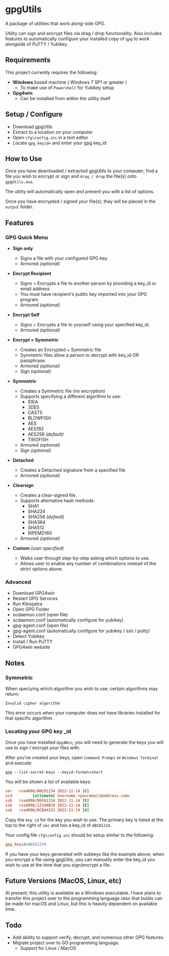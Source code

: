# gpgUtils
A package of utilities that work along-side GPG.

Utility can sign and encrypt files via drag / drop functionality. Also includes features to automatically configure your installed copy of `gpg` to work alongside of PuTTY  / Yubikey.



## Requirements
This project currently requires the following:
- **Windows** based machine ( Windows 7 SP1 or greater )
  - To make use of `Powershell` for Yubikey setup
- **Gpg4win**
  - Can be installed from within the utility itself 



## Setup / Configure
- Download gpgUtils
- Extract to a location on your computer
- Open `cfg\config.ini` in a text editor
- Locate `gpg_keyid=` and enter your gpg key_id



## How to Use
Once you have downloaded / extracted gpgUtils to your computer; find a file you wish to encrypt or sign and `drag / drop` the file(s) onto `gpgUtils.exe`.

The utility will automatically open and present you with a list of options.

Once you have encrypted / signed your file(s); they will be placed in the `output` folder.



## Features
### GPG Quick Menu
- **Sign only**
  - Signs a file with your configured GPG key.
  - Armored _(optional)_

- **Encrypt Recipient**
  - Signs + Encrypts a file to another person by providing a key_id or email address
  - You must have recipient's public key imported into your GPG program
  - Armored _(optional)_

- **Encrypt Self**
  - Signs + Encrypts a file to yourself using your specified key_id.
  - Armored _(optional)_

- **Encrypt + Symmetric**
  - Creates an Encrypted + Symmetric file
  - Symmetric files allow a person to decrypt with key_id OR passphrase.
  - Armored _(optional)_
  - Sign _(optional)_

- **Symmetric**
  - Creates a Symmetric file (no encryption)
  - Supports specifying a different algorithm to use:
    - IDEA
    - 3DES
    - CAST5
    - BLOWFISH
    - AES
    - AES192
    - AES256 _(default)_
    - TWOFISH
  - Armored _(optional)_
  - Sign _(optional)_
  
- **Detached**
  - Creates a Detached signature from a specified file
  - Armored _(optional)_

- **Clearsign**
  - Creates a clear-signed file.
  - Supports alternative hash methods:
    - SHA1
    - SHA224
    - SHA256 _(default)_
    - SHA384
    - SHA512
    - RIPEMD160
  - Armored _(optional)_

- **Custom** _(user specified)_
  - Walks user through step-by-step asking which options to use.
  - Allows user to enable any number of combinations instead of the strict options above.

### Advanced
- Download GPG4win
- Restart GPG Services
- Run Kleopatra
- Open GPG Folder
- scdaemon.conf (open file)
- scdaemon.conf (automatically configure for yubikey)
- gpg-agent.conf (open file)
- gpg-agent.conf (automatically configure for yubikey / ssh / putty)
- Detect Yubikey
- Install / Run PuTTY
- GPG4win website



## Notes
### Symmetric
When speciying which algorithm you wish to use; certain algorithms may return:
```shell
Invalid cipher algorithm
```
This error occurs when your computer does not have libraries installed for that specific algorithm.



### Locating your GPG key _id
Once you have installed `Gpg4Win`, you will need to generate the keys you will use to sign / encrypt your files with.

After you've created your keys, open `Command Prompt` or `Windows Terminal` and execute:

```
gpg --list-secret-keys --keyid-format=short
```
You will be shown a list of available keys:

```ini
sec   rsa4096/ABCD1234 2022-11-14 [C]
uid         [ultimate] Username <youremail@address.com>
ssb   rsa4096/DEFA1234 2022-11-14 [S]
ssb   rsa4096/1234ABCD 2022-11-14 [E]
ssb   rsa4096/DCBA4321 2022-11-14 [A]
```
Copy the `key id` for the key you wish to use. The primary key is listed at the top to the right of `sec` and has a key_id of `ABCD1234`.

Your config file `cfg\config.ini` should be setup similar to the following:

```ini
gpg_keyid=ABCD1234
```

If you have your keys generated with subkeys like the example above; when you encrypt a file using gpgUtils, you can manually enter the key_id you wish to use at the time that you sign/encrypt a file.



## Future Versions (MacOS, Linux, etc)
At present; this utility is available as a Windows executable.
I have plans to transfer this project over to the programming language `GO`so that builds can be made for macOS and Linux, but this is heavily dependent on available time.

## Todo
- Add ability to support verify, decrypt, and numerous other GPG features
- Migrate project over to GO programming language.
  - Support for Linux / MacOS
